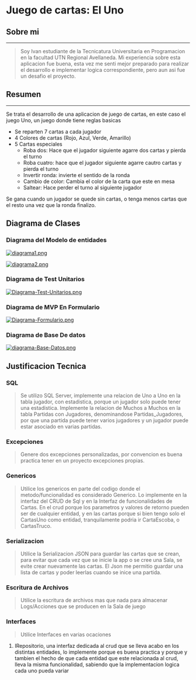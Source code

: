 # Juego de cartas: El Uno

## Sobre mi
------------
> Soy Ivan estudiante de la Tecnicatura Universitaria en Programacion en la facultad UTN Regional Avellaneda. 
Mi experiencia sobre esta aplicacion fue buena, esta vez me senti mejor preparado para realizar 
el desarrollo e implementar logica correspondiente, pero aun asi fue un desafio el proyecto.

## Resumen
------------
Se trata el desarrollo de una aplicacion de juego de cartas, en este caso
el juego Uno, un juego donde tiene reglas basicas
* Se reparten 7 cartas a cada jugador
* 4 Colores de cartas (Rojo, Azul, Verde, Amarillo)
* 5 Cartas especiales
  - Roba dos: Hace que el jugador siguiente agarre dos cartas y pierda el turno
  - Roba cuatro: hace que el jugador siguiente agarre cautro cartas y pierda el turno
  - Invertir ronda: invierte el sentido de la ronda
  - Cambio de color: Cambia el color de la carta que este en mesa
  - Saltear: Hace perder el turno al siguiente jugador
  
Se gana cuando un jugador se quede sin cartas, o tenga menos cartas que el resto
una vez que la ronda finalizo.

## Diagrama de Clases

### Diagrama del Modelo de entidades
[![diagrama1.png](https://i.postimg.cc/YCJt4gXp/diagrama1.png)](https://postimg.cc/gxqCQwF5)

[![diagrama2.png](https://i.postimg.cc/WzWvsJFc/diagrama2.png)](https://postimg.cc/K3MVNjD0)

### Diagrama de Test Unitarios
[![Diagrama-Test-Unitarios.png](https://i.postimg.cc/qRGrZFpR/Diagrama-Test-Unitarios.png)](https://postimg.cc/BLtRjML9)

### Diagrama de MVP En Formulario
[![Diagrama-Formulario.png](https://i.postimg.cc/QN0sQv6Y/Diagrama-Formulario.png)](https://postimg.cc/F1d2mCX0)

### Diagrama de Base De datos 
[![diagrama-Base-Datos.png](https://i.postimg.cc/XJW3LWSm/diagrama-Base-Datos.png)](https://postimg.cc/gwgfcf0H)


## Justificacion Tecnica

### SQL
> Se utilizo SQL Server, implemente una relacion de Uno a Uno en la tabla jugador, con estadistica, porque un jugador solo puede tener una estadistica.
Implemente la relacion de Muchos a Muchos en la tabla Partidas con Jugadores, denominandose Partidas_Jugadores, por que una partida puede tener varios jugadores y un jugador puede estar asociado en varias partidas.

### Excepciones
> Genere dos excepciones personalizadas, por convencion es buena practica tener en un proyecto excepciones propias.

### Genericos
> Utilice los genericos en parte del codigo donde el metodo/funcionalidad es considerado Generico. Lo implemente en la interfaz del CRUD de Sql y en la Interfaz de funcionalidades de Cartas. En el crud porque los parametros y valores de retorno pueden ser de cualquier entidad, y en las cartas porque si bien tengo solo el CartasUno como entidad, tranquilamente podria ir CartaEscoba, o CartasTruco.

### Serializacion
> Utilice la Serializacion JSON para guardar las cartas que se crean, para evitar que cada vez que se inicie la app o se cree una Sala, se evite crear nuevamente las cartas. El Json me permitio guardar una lista de cartas y poder leerlas cuando se inice una partida.

### Escritura de Archivos
> Utilice la escritura de archivos mas que nada para almacenar Logs/Acciones que se producen en la Sala de juego

### Interfaces
> Utilice Interfaces en varias ocaciones
  1. IRepositorio, una interfaz dedicada al crud que se lleva acabo en los     
     distintas entidades, lo implemente porque es buena practica y porque y        tambien el hecho de que cada entidad que este relacionada al crud, lleva 
     la misma funcionalidad, sabiendo que la implementacion logica cada uno 
     pueda variar 

